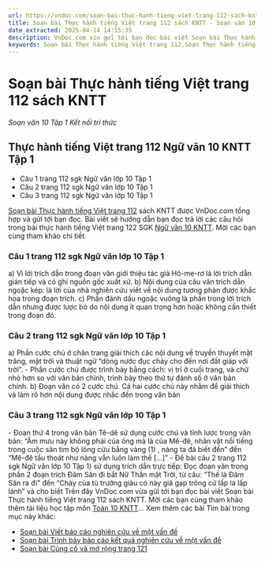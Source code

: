 ```yaml
---
url: https://vndoc.com/soan-bai-thuc-hanh-tieng-viet-trang-112-sach-kntt-277459
title: Soạn bài Thực hành tiếng Việt trang 112 sách KNTT - Soạn văn 10 Tập 1 Kết nối tri thức - VnDoc.com
date_extracted: 2025-04-14 14:15:35
description: VnDoc.com xin gửi tới bạn đọc bài viết Soạn bài Thực hành tiếng Việt trang 112 sách KNTT. Mời các bạn cùng tham khảo chi tiết.
keywords: Soạn bài Thực hành tiếng Việt trang 112,Soạn Thực hành tiếng Việt trang 112,Soạn văn Thực hành tiếng Việt trang 112,Thực hành tiếng Việt trang 112,ngữ văn 10 KNTT,soạn văn 10
---
```


# Soạn bài Thực hành tiếng Việt trang 112 sách KNTT
 _Soạn văn 10 Tập 1 Kết nối tri thức_
## Thực hành tiếng Việt trang 112 Ngữ văn 10 KNTT Tập 1
  * Câu 1 trang 112 sgk Ngữ văn lớp 10 Tập 1
  * Câu 2 trang 112 sgk Ngữ văn lớp 10 Tập 1
  * Câu 3 trang 112 sgk Ngữ văn lớp 10 Tập 1

[Soạn bài Thực hành tiếng Việt trang 112](<https://vndoc.com/soan-bai-thuc-hanh-tieng-viet-trang-112-sach-kntt-277459>) sách KNTT được VnDoc.com tổng hợp và gửi tới bạn đọc. Bài viết sẽ hướng dẫn bạn đọc trả lời các câu hỏi trong bài thực hành tiếng Việt trang 122 SGK [Ngữ văn 10 KNTT](<https://vndoc.com/ngu-van-10-ket-noi-tri-thuc-tap1>). Mời các bạn cùng tham khảo chi tiết.
### Câu 1 trang 112 sgk Ngữ văn lớp 10 Tập 1
a\) Vì lời trích dẫn trong đoạn văn giới thiệu tác giả Hô-me-rơ là lời trích dẫn gián tiếp và có ghi nguồn gốc xuất xứ.
b\) Nội dung của câu văn trích dẫn ngoặc kép: là lời của nhà nghiên cứu viết về nội dung tương phản được khắc họa trong đoạn trích.
c\) Phần đánh dấu ngoặc vuông là phần trong lời trích dẫn nhưng được lược bỏ do nội dung ít quan trọng hơn hoặc không cần thiết trong đoạn đó.
### Câu 2 trang 112 sgk Ngữ văn lớp 10 Tập 1
a\) Phần cước chú ở chân trang giải thích các nội dung về truyền thuyết mặt trăng, mặt trời và thuật ngữ “dòng nước đục chảy cho đến nơi đất giáp với trời”.
\- Phần cước chú được trình bày bằng cách: vị trí ở cuối trang, và chữ nhỏ hơn so với văn bản chính, trình bày theo thứ tự đánh số ở văn bản chính.
b\) Đoạn văn có 2 cước chú. Cả hai cước chú này nhằm để giải thích và lảm rõ hơn nội dung được nhắc đến trong văn bản
### Câu 3 trang 112 sgk Ngữ văn lớp 10 Tập 1
\- Đoạn thứ 4 trong văn bản Tê-dê sử dụng cước chú và tỉnh lược trong văn bản:
“Âm mưu này không phải của ông mà là của Mê-đê, nhân vật nổi tiếng trong cuộc săn tìm bộ lông cừu bằng vàng \(1\) , nàng ta đã biết đến” đến “Mê-đê tẩu thoát như nàng vẫn luôn làm thế \[…\]”
\- Đề bài câu 2 trang 112 sgk Ngữ văn lớp 10 Tập 1\) sử dụng trích dẫn trực tiếp:
Đọc đoạn văn trong phần 2 đoạn trích Đăm Săn đi bắt Nữ Thần mặt Trời, từ câu: “Thế là Đăm Săn ra đi” đến “Chày của tù trưởng giàu có này giã gạp trông cứ lấp la lấp lánh” và cho biết
Trên đây VnDoc.com vừa gửi tới bạn đọc bài viết Soạn bài Thực hành tiếng Việt trang 112 sách KNTT. Mời các bạn cùng tham khảo thêm tài liệu học tập môn [Toán 10 KNTT](<https://vndoc.com/toan-10-ket-noi-tri-thuc-tap1>)...
Xem thêm các bài Tìm bài trong mục này khác:
  * [Soạn bài Viết báo cáo nghiên cứu về một vấn đề](</soan-bai-viet-bao-cao-nghien-cuu-ve-mot-van-de-sach-kntt-277463>)
  * [Soạn bài Trình bày báo cáo kết quả nghiên cứu về một vấn đề](</soan-bai-trinh-bay-bao-cao-ket-qua-nghien-cuu-ve-mot-van-de-sach-kntt-277468>)
  * [Soạn bài Củng cố và mở rộng trang 121](</soan-bai-cung-co-va-mo-rong-trang-121-sach-kntt-277471>)

